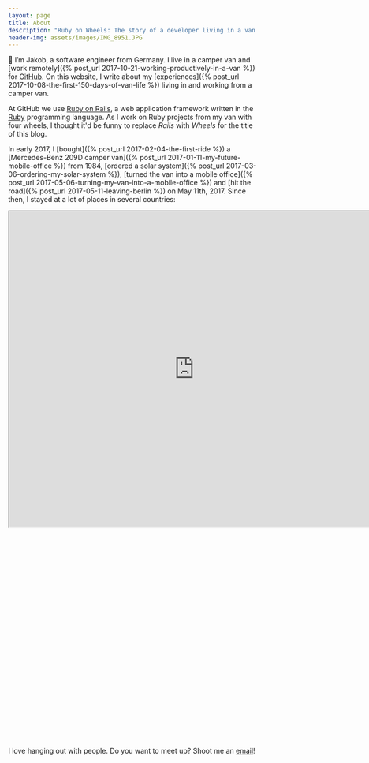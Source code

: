 ```yaml
---
layout: page
title: About
description: "Ruby on Wheels: The story of a developer living in a van."
header-img: assets/images/IMG_8951.JPG
---
```


:wave: I’m Jakob, a software engineer from Germany. I live in a camper van and [work remotely]({% post_url 2017-10-21-working-productively-in-a-van %}) for [GitHub](https://github.com/). On this website, I write about my [experiences]({% post_url 2017-10-08-the-first-150-days-of-van-life %}) living in and working from a camper van.

At GitHub we use [Ruby on Rails](http://rubyonrails.org/), a web application framework written in the [Ruby](https://www.ruby-lang.org) programming language. As I work on Ruby projects from my van with four wheels, I thought it'd be funny to replace *Rails* with *Wheels* for the title of this blog.

In early 2017, I [bought]({% post_url 2017-02-04-the-first-ride %}) a [Mercedes-Benz 209D camper van]({% post_url 2017-01-11-my-future-mobile-office %}) from 1984, [ordered a solar system]({% post_url 2017-03-06-ordering-my-solar-system %}), [turned the van into a mobile office]({% post_url 2017-05-06-turning-my-van-into-a-mobile-office %}) and [hit the road]({% post_url 2017-05-11-leaving-berlin %}) on May 11th, 2017. Since then, I stayed at a lot of places in several countries:

<div class="google-maps" style="padding-bottom: 85%">
  <iframe src="https://www.google.com/maps/d/embed?mid=1oJWtlohfxJ_Oa4t3XFDdOOyyJK4" width="750" height="640"></iframe>
</div>

I love hanging out with people. Do you want to meet up? Shoot me an [email](mailto:jakob.class@gmail.com)!
